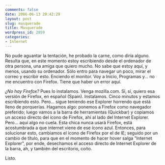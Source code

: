 ```yaml
---
comments: false
date: 2006-06-13 20:42:29
layout: post
slug: masquerade
title: Masquerade
wordpress_id: 2859
categories:
- Internet
---
```


No pude aguantar la tentación, he probado la carne, como diría alguno. Resulta que, en este momento estoy escribiendo desde el ordenador de otra persona, una amiga que quiero mucho. No sabe que estoy aquí, y menos, usando su ordenador. Sólo entro para navegar un poco, mirar el correo y escribir esto. Enciendo el monitor. Voy a Inicio, Programas y... no me encuentro con Firefox. Tiene que haber un error aquí.





_¿No hay Firefox?_ Pues lo instalamos. Venga mozilla.com. Sí, sí, quiero esa versión de Firefox, en español (Spain). Instalamos. Cinco minutos y estamos escribiendo esto. Pero... sigue teniendo ese Explorer horrendo que está lleno de porquerías. Hagamos algo: ponemos a Firefox como navegador preferido; luego vamos a la barra de herramientas (Quickbar) y copiamos un acceso directo del ícono de Firefox, ahí al lado del Internet Explorer. Pero... aquí algo no cuela. Esta chica nunca usará Firefox, está acostumbrada a que internet viene de ese ícono azul. Entonces, para solucionar esto, cambiamos el ícono de Firefox por el de IE; seguido por un cambio de título, para que en el momento de hacer hover salga "Internet Explorer", por ende, desechamos el acceso directo de Internet Explorer de la barra, ah, y también del escritorio, coño.





Listo.
